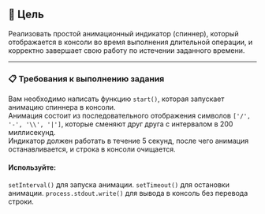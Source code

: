 ## 🎯 Цель
Реализовать простой анимационный индикатор (спиннер), который отображается в консоли во время выполнения длительной операции, и корректно завершает свою работу по истечении заданного времени.

---

### 📋 Требования к выполнению задания

Вам необходимо написать функцию `start()`, которая запускает анимацию спиннера в консоли.  
Анимация состоит из последовательного отображения символов `['/', '-', '\\', '|']`, которые сменяют друг друга с интервалом в 200 миллисекунд.  
Индикатор должен работать в течение 5 секунд, после чего анимация останавливается, и строка в консоли очищается.

#### Используйте: 
`setInterval()` для запуска анимации.
`setTimeout()` для остановки анимации.
`process.stdout.write()` для вывода в консоль без перевода строки.